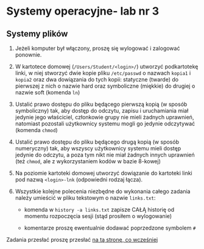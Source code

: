 
# Systemy operacyjne- lab nr 3
## Systemy plików

1. Jeżeli komputer był włączony, proszę się wylogować i zalogować ponownie.

1. W kartotece domowej (`/Users/Student/<login>/`) utworzyć podkartotekę linki, w niej stworzyć dwie kopie pliku `/etc/passwd` o nazwach `kopia1` i `kopia2` oraz dwa dowiązania do tych kopii: statyczne (twarde) do pierwszej z nich o nazwie hard oraz symboliczne (miękkie) do drugiej o nazwie soft (komenda `ln`)

1. Ustalić prawo dostępu do pliku będącego pierwszą kopią (w sposób symboliczny) tak, aby dostęp do odczytu, zapisu i uruchamiania miał jedynie jego właściciel, członkowie grupy nie mieli żadnych uprawnień, natomiast pozostali użytkownicy systemu mogli go jedynie odczytywać (komenda `chmod`)

1. Ustalić prawo dostępu do pliku będącego drugą kopią (w sposób numeryczny) tak, aby wszyscy użytkownicy systemu mieli dostęp jedynie do odczytu, a poza tym nikt nie miał żadnych innych uprawnień (też `chmod`, ale z wykorzystaniem kodów w bazie 8-kowej)

1. Na poziomie kartoteki domowej utworzyć dowiązanie do kartoteki linki pod nazwą `<login>-lnk` (odpowiedni rodzaj łącza).

1. Wszystkie kolejne polecenia niezbędne do wykonania całego zadania należy umieścić w pliku tekstowym o nazwie `links.txt`:

    - komenda w `history -a links.txt` zapisze CAŁĄ historię od momentu rozpoczęcia sesji (stąd prosiłem o wylogowanie)

    - komentarze proszę ewentualnie dodawać poprzedzone symbolem `#` 

Zadania przesłać proszę przesłać [na tą stronę, co wcześniej](https://alioth.uwb.edu.pl/so-lab/)
